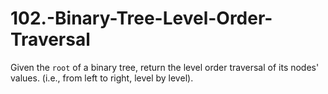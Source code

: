 # 102.-Binary-Tree-Level-Order-Traversal
Given the `root` of a binary tree, return the level order traversal of its nodes' values. (i.e., from left to right, level by level).
